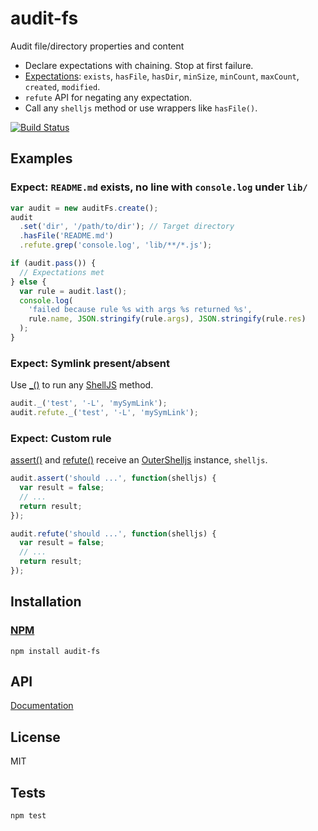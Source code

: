 # audit-fs

Audit file/directory properties and content

- Declare expectations with chaining. Stop at first failure.
- [Expectations](docs/AuditFs#rules): `exists`, `hasFile`, `hasDir`, `minSize`, `minCount`, `maxCount`, `created`, `modified`.
- `refute` API for negating any expectation.
- Call any `shelljs` method or use wrappers like `hasFile()`.

[![Build Status](https://travis-ci.org/codeactual/audit-fs.png)](https://travis-ci.org/codeactual/audit-fs)

## Examples

### Expect: `README.md` exists, no line with `console.log` under `lib/`

```js
var audit = new auditFs.create();
audit
  .set('dir', '/path/to/dir'); // Target directory
  .hasFile('README.md')
  .refute.grep('console.log', 'lib/**/*.js');

if (audit.pass()) {
  // Expectations met
} else {
  var rule = audit.last();
  console.log(
    'failed because rule %s with args %s returned %s',
    rule.name, JSON.stringify(rule.args), JSON.stringify(rule.res)
  );
}
```

### Expect: Symlink present/absent

Use [_()](docs/AuditFs.md) to run any [ShellJS](http://documentup.com/arturadib/shelljs#command-reference) method.

```js
audit._('test', '-L', 'mySymLink');
audit.refute._('test', '-L', 'mySymLink');
```

### Expect: Custom rule

[assert()](docs/AuditFs.md) and [refute()](docs/AuditFs.md) receive an [OuterShelljs](https://github.com/codeactual/outer-shelljs/blob/master/docs/OuterShelljs.md) instance, `shelljs`.

```js
audit.assert('should ...', function(shelljs) {
  var result = false;
  // ...
  return result;
});

audit.refute('should ...', function(shelljs) {
  var result = false;
  // ...
  return result;
});
```

## Installation

### [NPM](https://npmjs.org/package/audit-fs)

    npm install audit-fs

## API

[Documentation](docs/AuditFs.md)

## License

  MIT

## Tests

    npm test
